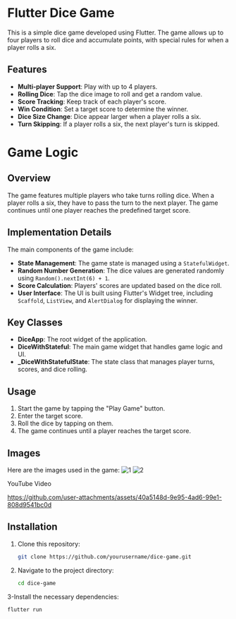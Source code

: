 # Flutter Dice Game

This is a simple dice game developed using Flutter. The game allows up to four players to roll dice and accumulate points, with special rules for when a player rolls a six.

## Features

- **Multi-player Support**: Play with up to 4 players.
- **Rolling Dice**: Tap the dice image to roll and get a random value.
- **Score Tracking**: Keep track of each player's score.
- **Win Condition**: Set a target score to determine the winner.
- **Dice Size Change**: Dice appear larger when a player rolls a six.
- **Turn Skipping**: If a player rolls a six, the next player's turn is skipped.



# Game Logic

## Overview
The game features multiple players who take turns rolling dice. When a player rolls a six, they have to pass the turn to the next player. The game continues until one player reaches the predefined target score.

## Implementation Details
The main components of the game include:

- **State Management**: The game state is managed using a `StatefulWidget`.
- **Random Number Generation**: The dice values are generated randomly using `Random().nextInt(6) + 1`.
- **Score Calculation**: Players' scores are updated based on the dice roll.
- **User Interface**: The UI is built using Flutter's Widget tree, including `Scaffold`, `ListView`, and `AlertDialog` for displaying the winner.

## Key Classes
- **DiceApp**: The root widget of the application.
- **DiceWithStateful**: The main game widget that handles game logic and UI.
- **_DiceWithStatefulState**: The state class that manages player turns, scores, and dice rolling.

## Usage
1. Start the game by tapping the "Play Game" button.
2. Enter the target score.
3. Roll the dice by tapping on them.
4. The game continues until a player reaches the target score.

## Images
Here are the images used in the game:
![1](https://github.com/user-attachments/assets/78a9cefd-5799-4e55-9082-fcf801a762cc)
![2](https://github.com/user-attachments/assets/6c6f3f2a-20bd-4d92-9823-fab37464c4b3)


YouTube Video




https://github.com/user-attachments/assets/40a5148d-9e95-4ad6-99e1-808d9541bc0d






## Installation

1. Clone this repository:
   ```bash
   git clone https://github.com/yourusername/dice-game.git
2. Navigate to the project directory:
   ```bash
   cd dice-game
3-Install the necessary dependencies:
   ```bash
   flutter run




